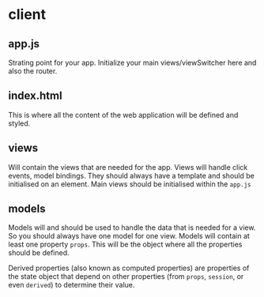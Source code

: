 # client

## app.js

Strating point for your app. Initialize your main views/viewSwitcher here and also the router. 

## index.html

This is where all the content of the web application will be defined and styled.

## views

Will contain the views that are needed for the app. Views will handle click events, model bindings. They should always have a template and should be initialised on an element. Main views should be initialised within the `app.js`

## models

Models will and should be used to handle the data that is needed for a view. So you should always have one model for one view. Models will contain at least one property `props`. This will be the object where all the properties should be defined. 

Derived properties (also known as computed properties) are properties of the state object that depend on other properties (from `props`, `session`, or even `derived`) to determine their value.